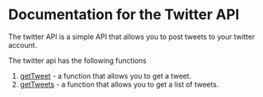 # Documentation for the Twitter API

The twitter API is a simple API that allows you to post tweets to your twitter account.


The twitter api has the following functions
1. [getTweet](./docs/get-tweet.md) - a function that allows you to get a tweet.
2. [getTweets](./docs/get-tweets.md) - a function that allows you to get a list of tweets.